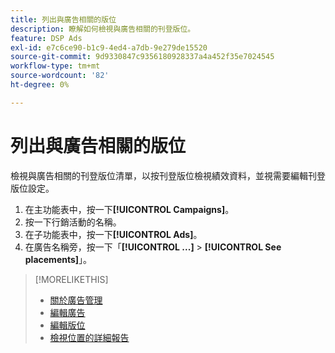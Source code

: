 ```yaml
---
title: 列出與廣告相關的版位
description: 瞭解如何檢視與廣告相關的刊登版位。
feature: DSP Ads
exl-id: e7c6ce90-b1c9-4ed4-a7db-9e279de15520
source-git-commit: 9d9330847c9356180928337a4a452f35e7024545
workflow-type: tm+mt
source-wordcount: '82'
ht-degree: 0%

---
```


# 列出與廣告相關的版位

檢視與廣告相關的刊登版位清單，以按刊登版位檢視績效資料，並視需要編輯刊登版位設定。

1. 在主功能表中，按一下&#x200B;**[!UICONTROL Campaigns]**。
1. 按一下行銷活動的名稱。
1. 在子功能表中，按一下&#x200B;**[!UICONTROL Ads]**。
1. 在廣告名稱旁，按一下「**[!UICONTROL ...]** > **[!UICONTROL See placements]**」。

>[!MORELIKETHIS]
>
>* [關於廣告管理](ad-about.md)
>* [編輯廣告](ad-edit.md)
>* [編輯版位](/help/dsp/campaign-management/placements/placement-edit.md)
>* [檢視位置的詳細報告](/help/dsp/campaign-management/placements/placement-view-report.md)

